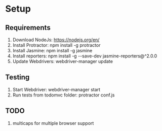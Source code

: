 # Setup

Requirements
------------
1. Download NodeJs: https://nodejs.org/en/
2. Install Protractor: npm install -g protractor
3. Install Jasmine: npm install -g jasmine
4. Install reporters: npm install -g --save-dev jasmine-reporters@^2.0.0
5. Update Webdrivers: webdriver-manager update

Testing
------------
1. Start Webdriver: webdriver-manager start
2. Run tests from todomvc folder: protractor conf.js

TODO
------------
1. multicaps for multiple browser support
